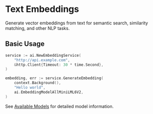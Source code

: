 # Text Embeddings

Generate vector embeddings from text for semantic search, similarity matching, and other NLP tasks.

## Basic Usage
```go
service := ai.NewEmbeddingService(
    "http://api.example.com",
    &http.Client{Timeout: 30 * time.Second},
)

embedding, err := service.GenerateEmbedding(
    context.Background(),
    "Hello world",
    ai.EmbeddingModelAllMiniLML6V2,
)
```

See [Available Models](models.md) for detailed model information.